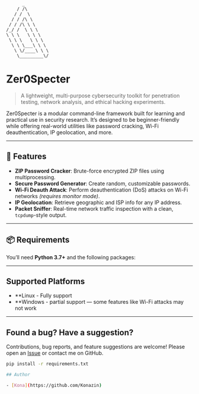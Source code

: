 ```
      _         
    / /\        
   / /  \       
  / / /\ \      
 / / /\ \ \     
/_/ /  \ \ \    
\ \ \   \ \ \   
 \ \ \   \ \ \  
  \ \ \___\ \ \ 
   \ \/____\ \ \
    \_________\/
```
# Zer0Specter

> A lightweight, multi-purpose cybersecurity toolkit for penetration testing, network analysis, and ethical hacking experiments.

Zer0Specter is a modular command-line framework built for learning and practical use in security research. It’s designed to be beginner-friendly while offering real-world utilities like password cracking, Wi-Fi deauthentication, IP geolocation, and more.


---

## 🔧 Features

- **ZIP Password Cracker**: Brute-force encrypted ZIP files using multiprocessing.
- **Secure Password Generator**: Create random, customizable passwords.
- **Wi-Fi Deauth Attack**: Perform deauthentication (DoS) attacks on Wi-Fi networks *(requires monitor mode)*.
- **IP Geolocation**: Retrieve geographic and ISP info for any IP address.
- **Packet Sniffer**: Real-time network traffic inspection with a clean, `tcpdump`-style output.

---

## 📦 Requirements

You’ll need **Python 3.7+** and the following packages:

---

## Supported Platforms

- **Linux - Fully support
- **Windows - partial support — some features like Wi-Fi attacks may not work

---

## Found a bug? Have a suggestion?

Contributions, bug reports, and feature suggestions are welcome!
Please open an [Issue](https://github.com/Konazin/Zer0Specter/issues)  or contact me on GitHub.

```bash
pip install -r requirements.txt

## Author

- [Kona](https://github.com/Konazin)
